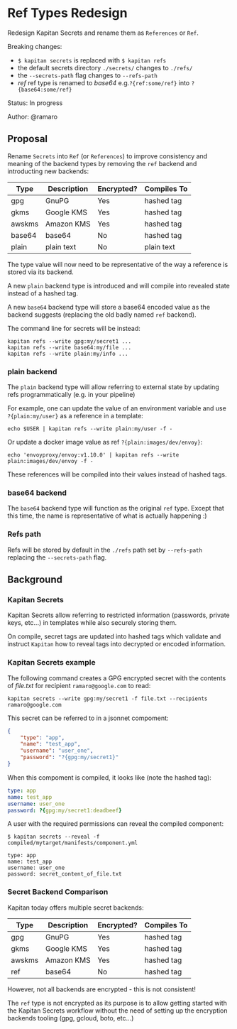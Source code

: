 # Ref Types Redesign

Redesign Kapitan Secrets and rename them as `References` or `Ref`.

Breaking changes:

* `$ kapitan secrets` is replaced with `$ kapitan refs`
* the default secrets directory `./secrets/` changes to `./refs/`
* the `--secrets-path` flag changes to `--refs-path`
* *ref* ref type is renamed to *base64* e.g.`?{ref:some/ref}` into `?{base64:some/ref}`

Status: In progress

Author: @ramaro

## Proposal

Rename `Secrets` into `Ref` (or `References`) to improve consistency and meaning of the backend types
by removing the `ref` backend and introducting new backends:

| Type   | Description | Encrypted? | Compiles To |
| ------ | ----------- |        --- | ----------  |
| gpg    | GnuPG       |        Yes | hashed tag  |
| gkms   | Google KMS  |        Yes | hashed tag  |
| awskms | Amazon KMS  |        Yes | hashed tag  |
| base64 | base64      |        No  | hashed tag  |
| plain  | plain text  |        No  | plain text  |

The type value will now need to be representative of the way a reference is stored via its backend.

A new `plain` backend type is introduced and will compile into revealed state instead of a hashed tag.

A new `base64` backend type will store a base64 encoded value as the backend suggests (replacing the old badly named `ref` backend).

The command line for secrets will be instead:

```shell
kapitan refs --write gpg:my/secret1 ...
kapitan refs --write base64:my/file ...
kapitan refs --write plain:my/info ...
```

### plain backend

The `plain` backend type will allow referring to external state by updating refs programmatically (e.g. in your pipeline)

For example, one can update the value of an environment variable and use `?{plain:my/user}` as a reference in a template:

```shell
echo $USER | kapitan refs --write plain:my/user -f -
```

Or update a docker image value as ref `?{plain:images/dev/envoy}`:

```shell
echo 'envoyproxy/envoy:v1.10.0' | kapitan refs --write plain:images/dev/envoy -f -
```

These references will be compiled into their values instead of hashed tags.

### base64 backend

The `base64` backend type will function as the original `ref` type.
Except that this time, the name is representative of what is actually happening :)

### Refs path

Refs will be stored by default in the `./refs` path set by `--refs-path` replacing the `--secrets-path` flag.

## Background

### Kapitan Secrets

Kapitan Secrets allow referring to restricted information (passwords, private keys, etc...) in templates while also securely storing them.

On compile, secret tags are updated into hashed tags which validate and instruct `Kapitan` how to reveal tags into decrypted or encoded information.

### Kapitan Secrets example

The following command creates a GPG encrypted secret with the contents of *file.txt* for recipient `ramaro@google.com` to read:

```shell
kapitan secrets --write gpg:my/secret1 -f file.txt --recipients ramaro@google.com
```

This secret can be referred to in a jsonnet compoment:

```json
{
    "type": "app",
    "name": "test_app",
    "username": "user_one",
    "password": "?{gpg:my/secret1}"
}
```

When this compoment is compiled, it looks like (note the hashed tag):

```yaml
type: app
name: test_app
username: user_one
password: ?{gpg:my/secret1:deadbeef}
```

A user with the required permissions can reveal the compiled component:

```shell
$ kapitan secrets --reveal -f compiled/mytarget/manifests/component.yml

type: app
name: test_app
username: user_one
password: secret_content_of_file.txt
```

### Secret Backend Comparison

Kapitan today offers multiple secret backends:

| Type   | Description | Encrypted? | Compiles To |
| ------ | ----------- |        --- | ----------  |
| gpg    | GnuPG       |        Yes | hashed tag  |
| gkms   | Google KMS  |        Yes | hashed tag  |
| awskms | Amazon KMS  |        Yes | hashed tag  |
| ref    | base64      |        No  | hashed tag  |

However, not all backends are encrypted - this is not consistent!

The `ref` type is not encrypted as its purpose is to allow getting started with the Kapitan Secrets workflow without
the need of setting up the encryption backends tooling (gpg, gcloud, boto, etc...)
